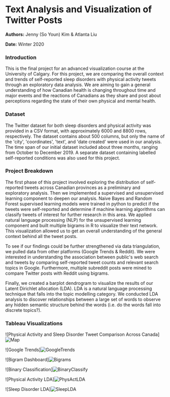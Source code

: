 # Text Analysis and Visualization of Twitter Posts
**Authors:** Jenny (So Youn) Kim & Atlanta Liu 

**Date:** Winter 2020

### Introduction
This is the final project for an advanced visualization course at the University of Calgary. For this project, we are comparing the overall context and trends of self-reported sleep disorders with physical activity tweets through an exploratory data analysis. We are aiming to gain a general understanding of how Canadian health is changing throughout time and major events and the reactions of Canadians as they share and post about perceptions regarding the state of their own physical and mental health.

### Dataset
The Twitter dataset for both sleep disorders and physical activity was provided in a CSV format, with approximately 6000 and 8800 rows, respectively. The dataset contains about 500 columns, but only the name of the 'city', 'coordinates', 'text', and 'date created' were used in our analysis. The time span of our initial dataset included about three months, ranging from October to December 2019. A separate dataset containing labelled self-reported conditions was also used for this project. 

### Project Breakdown

The first phase of this project involved exploring the distribution of self-reported tweets across Canadian provinces as a preliminary and exploratory analysis. Then we implemented a supervised and unsupervised learning component to deepen our analysis. Naive Bayes and Random Forest supervised learning models were trained in python to predict if the tweets were self-reported and determine if machine learning algorithms can classify tweets of interest for further research in this area. We applied natural language processing (NLP) for the unsupervised learning component and built multiple bigrams in R to visualize their text network. This visualization allowed us to get an overall understanding of the general context behind all the tweet posts.

To see if our findings could be further strengthened via data triangulation, we pulled data from other platforms (Google Trends & Reddit). We were interested in understanding the association between public's web search and tweets by comparing self-reported tweet counts and relevant search topics in Google. Furthermore, multiple subreddit posts were mined to compare Twitter posts with Reddit using bigrams. 

Finally, we created a barplot dendrogram to visualize the results of our Latent Dirichlet allocation (LDA). LDA is a natural language processing technique that falls into the topic modelling category. We conducted LDA analysis to discover relationships between a large set of words to observe any hidden semantic structure behind the words (i.e. do the words fall into discrete topics?).

### Tableau Visualizations

![Physical Activity and Sleep Disorder Tweet Comparison Across Canada]![Map](https://user-images.githubusercontent.com/80138718/110217252-455b9980-7e70-11eb-8ee2-ec774aefc545.png)

![Google Trends]![GoogleTrends](https://user-images.githubusercontent.com/80138718/110217310-86ec4480-7e70-11eb-83ad-62f25830a63c.png)

![Bigram Dashboard]![Bigrams](https://user-images.githubusercontent.com/80138718/110217325-9bc8d800-7e70-11eb-9a84-720fd208d640.png)

![Binary Classification]![BinaryClassify](https://user-images.githubusercontent.com/80138718/110217330-a3887c80-7e70-11eb-9a86-017aad82c138.png)

![Physical Activity LDA]![PhysActLDA](https://user-images.githubusercontent.com/80138718/110217334-a8e5c700-7e70-11eb-9bfd-05c4295f6d13.png)

![Sleep Disorder LDA]![SleepLDA](https://user-images.githubusercontent.com/80138718/110217338-ad11e480-7e70-11eb-9946-19328bb02b04.png)
